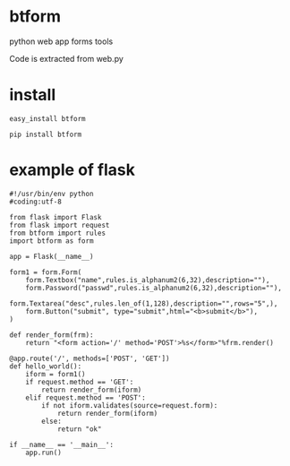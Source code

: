 btform
=======

python web app forms tools

Code is extracted  from web.py

install 
=======

    easy_install btform

    pip install btform

example of flask 
=================

    #!/usr/bin/env python
    #coding:utf-8

    from flask import Flask
    from flask import request
    from btform import rules
    import btform as form
    
    app = Flask(__name__)

    form1 = form.Form(
        form.Textbox("name",rules.is_alphanum2(6,32),description=""),
        form.Password("passwd",rules.is_alphanum2(6,32),description=""),
        form.Textarea("desc",rules.len_of(1,128),description="",rows="5",),
        form.Button("submit", type="submit",html="<b>submit</b>"),
    )

    def render_form(frm):
        return "<form action='/' method='POST'>%s</form>"%frm.render()

    @app.route('/', methods=['POST', 'GET'])
    def hello_world():
        iform = form1()
        if request.method == 'GET':
            return render_form(iform)
        elif request.method == 'POST':
            if not iform.validates(source=request.form): 
                return render_form(iform)
            else:
                return "ok"  

    if __name__ == '__main__':
        app.run()